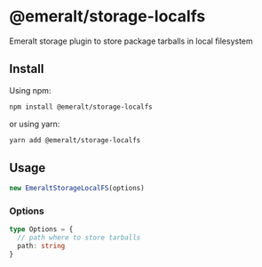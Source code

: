 # @emeralt/storage-localfs
Emeralt storage plugin to store package tarballs in local filesystem

## Install

Using npm:

```sh
npm install @emeralt/storage-localfs
```

or using yarn:

```sh
yarn add @emeralt/storage-localfs
```

## Usage

```ts
new EmeraltStorageLocalFS(options)
```

### Options

```ts
type Options = {
  // path where to store tarballs
  path: string
}
````
